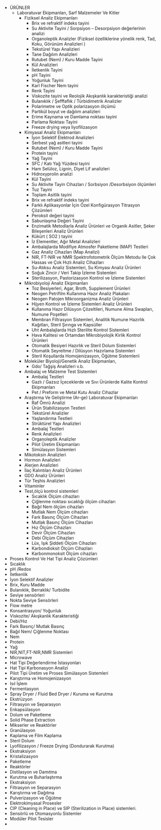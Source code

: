 

* ÜRÜNLER  
  * Laboratuvar Ekipmanları, Sarf Malzemeler Ve Kitler  
    * Fiziksel Analiz Ekipmanları  
      * Brix ve refraktif indeks tayini  
      * Su Aktivite Tayini / Sorpsiyon – Desorpsiyon değerlerinin analizi  
      * Organoleptik Analizler (Fiziksel özelliklerine yönelik renk, Tad, Koku, Görünüm Analizleri )  
      * Tekstürel Yapı Analizleri  
      * Tane Dağılım Analizleri  
      * Rutubet (Nem) / Kuru Madde Tayini  
      * Kül Analizleri  
      * İletkenlik Tayini  
      * pH Tayini  
      * Yoğunluk Tayini  
      * Karl Fischer Nem tayini  
      * Renk Tayini  
      * Viskozite tayini ve Reolojik Akışkanlık karakteristiği analizi  
      * Bulanıklık / Şefffaflık / Türbidimetrik Analizler  
      * Polarimetre ve Optik polarizasyon ölçümü  
      * Partikül boyut ve dağılım analizleri  
      * Erime Kaynama ve Damlama noktası tayini  
      * Parlama Noktası Tayini  
      * Freeze drying veya liyofilizasyon  
    * Kimyasal Analiz Ekipmanları  
      * İyon Selektif Elektrod Analizleri  
      * Serbest yağ asitleri tayini  
      * Rutubet (Nem) / Kuru Madde Tayini  
      * Protein tayini  
      * Yağ Tayini  
      * SFC / Katı Yağ Yüzdesi tayini  
      * Ham Selüloz, Lignin, Diyet Lif analizleri  
      * Hidroxyprolin analizi  
      * Kül Tayini  
      * Su Aktivite Tayin Cihazları / Sorbsiyon /Desorbsiyon ölçümleri  
      * Tuz Tayini  
      * Toplam Asitlik tayini  
      * Brix ve refraktif indeks tayini  
      * Farklı Aplikasyonlar İçin Özel Konfigürasyon Titrasyon Çözümleri  
      * Peroksit değeri tayini  
      * Sabunlaşma Değeri Tayini  
      * Enzimatik Metodlarla Analiz Ürünleri ve Organik Asitler, Şeker Bileşenleri Analiz Ürünleri  
      * Kükürt ( SO2 ) tayini  
      * İz Elementler, Ağır Metal Analizleri  
      * Ambalajlarda Modifiye Atmosfer Paketleme (MAP) Testleri  
      * Gaz Analiz Cihazları (Map Analizi)  
      * NIR, FT-NIR ve NMR Spektrofotometrik Ölçüm Metodu Ile Çok Hassas ve Çok Hızlı Analiz Cihazları  
      * Su-Atıksu Analiz Sistemleri, Su Kimyası Analiz Ürünleri  
      * Soğuk Zincir / Veri Takip İzleme Sistemleri  
      * Sterilizasyon, Pastorizasyon Kontrol ve İzleme Sistemleri  
    * Mikrobiyoloji Analiz Ekipmanları  
      * Toz Besiyerleri, Agar, Broth, Supplement Ürünleri  
      * Neogen Petrifilm Kullanıma Hazır Analiz Plakaları  
      * Neogen Patojen Mikroorganizma Analiz Ürünleri  
      * Hijyen Kontrol ve İzleme Sistemleri Analiz Ürünleri  
      * Kullanıma Hazır Dilüsyon Çözeltileri, Numune Alma Swapları, Numune Poşetleri  
      * Membran Filtrasyon Sistemleri, Analitik Numune Hazırlık Kağıtları, Steril Şırınga ve Kapsüller  
      * Uht Ambalajlarda Hızlı Sterilite Kontrol Sistemleri  
      * Hava Kalitesi ve Ortamdan Mikrobiyolojik Kirlik Kontrol Ürünleri  
      * Otomatik Besiyeri Hazırlık ve Steril Dolum Sistemleri  
      * Otomatik Seyreltme / Dilüsyon Hazırlama Sistemleri  
      * Steril Koşullarda Homojenizasyon, Öğütme Sistemlerii  
    * Moleküler Biyoloji/Genetik Analiz Ekipmanları,  
      * Gdo/ Tağşiş Analizleri v.b.  
    * Ambalaj ve Malzeme Test Sistemleri  
      * Ambalaj Testleri  
      * Gazlı / Gazsız İçeceklerde ve Sıvı Ürünlerde Kalite Kontrol Ekipmanları  
      * Pet / Preform ve Metal Kutu Analiz Cihazlar  
    * Araştırma Ve Geliştirme (Ar-ge) Laboratuvar Ekipmanları  
      * Raf Ömrü Analizi  
      * Ürün Stabilizasyon Testleri  
      * Tekstürel Analizler  
      * Yaşlandırma Testleri  
      * Strüktürel Yapı Analizleri  
      * Ambalaj Testleri  
      * Renk Analizleri  
      * Organoleptik Analizler  
      * Pilot Üretim Ekipmanları  
      * Simülasyon Sistemleri  
    * Mikotoksin Analizleri  
    * Hormon Analizleri  
    * Alerjen Analizleri  
    * İlaç Kalıntıları Analiz Ürünleri  
    * GDO Analiz Ürünleri  
    * Tür Teşhis Analizleri  
    * Vitaminler  
    * Test,ölçü kontrol sistemleri  
      * Sıcaklık Ölçüm cihazları  
      * Çiğlenme noktası sıcaklığı ölçüm cihazları  
      * Bağıl Nem ölçüm cihazları  
      * Mutlak Nem Ölçüm cihazları  
      * Fark Basınç Ölçüm Cihazları  
      * Mutlak Basınç Ölçüm Cihazları  
      * Hız Ölçüm Cihazları  
      * Devir Ölçüm Cihazları  
      * Debi Ölçüm Cihazları  
      * Lüx, Işık Şiddeti Ölçüm Cihazları  
      * Karbondioksit Ölçüm Cihazları  
      * Karbonmonoksit Ölçüm cihazları  
* Proses Kontrol Ve Hat Tipi Analiz Çözümleri  
* Sıcaklık  
* pH /Redox  
* İletkenlik  
* İyon Selektif Analizler  
* Brix, Kuru Madde  
* Bulanıklık, Berraklık/ Turbidite  
* Seviye sensörleri  
* Nokta Seviye Sensörleri  
* Flow metre  
* Konsantrasyon/ Yoğunluk  
* Viskozite/ Akışkanlık Karakteristiği  
* Debi/Hız  
* Fark Basınç/ Mutlak Basınç  
* Bağıl Nem/ Çiğlenme Noktası  
* Nem  
* Protein  
* Yağ  
* NIR,NIT,FT-NIR,NMR Sistemleri  
* Microwave  
* Hat Tipi Değerlendirme İstasyonları  
* Hat Tipi Karbonasyon Analizi  
* Pilot Tipi Üretim ve Proses Simülasyon Sistemleri  
* Karıştırma ve Homojenizasyon  
* Isıl İşlem  
* Fermentasyon  
* Spray Dryer / Fluid Bed Dryer / Kuruma ve Kurutma  
* Ekstrüzyon  
* Filtrasyon ve Separasyon  
* Enkapsülasyon  
* Dolum ve Paketleme  
* Solid Phase Extraction  
* Mikserler ve Reaktörler  
* Granülasyon  
* Kaplama ve Film Kaplama  
* Steril Dolum  
* Lyofilizasyon / Freeze Drying (Dondurarak Kurutma)  
* Ekstraksiyon  
* Kristalizasyon  
* Paketleme  
* Reaktörler  
* Distilasyon ve Damıtma  
* Kurutma ve Buharlaştırma  
* Ekstraksiyon  
* Filtrasyon ve Separasyon  
* Karıştırma ve Dağıtma  
* Pulverizasyon ve Öğütme  
* Elektrokimyasal Prosesler  
* CIP (Cleaning in Place) ve SIP (Sterilization in Place) sistemleri.  
* Sensörlü ve Otomasyonlu Sistemler  
* Modüler Pilot Tesisler  
* 
